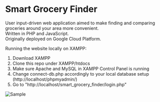 # Smart Grocery Finder
User input-driven web application aimed to make finding and comparing groceries around your area more convenient.\
Written in PHP and JavaScript.\
Originally deployed on Google Cloud Platform.

Running the website locally on XAMPP:

1. Download XAMPP
2. Clone this repo under XAMPP/htdocs
3. Make sure Apache and MySQL in XAMPP Control Panel is running
4. Change connect-db.php accordingly to your local database setup (http://localhost/phpmyadmin/)
5. Go to "http://localhost/smart_grocery_finder/login.php"


![Sample](https://github.com/user-attachments/assets/aa0096b7-3009-463d-a103-8609a1c2ea72)
